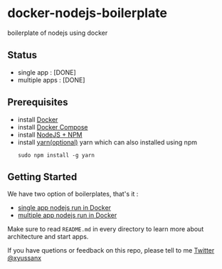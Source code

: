 # docker-nodejs-boilerplate
boilerplate of nodejs using docker

## Status
- single app : [DONE]
- multiple apps : [DONE]

## Prerequisites
- install [Docker](https://docs.docker.com/engine/installation/)
- install [Docker Compose](https://docs.docker.com/compose/install/)
- install [NodeJS + NPM](https://nodejs.org/en/download/)  
- install [yarn(optional)](https://yarnpkg.com/lang/en/docs/install/)
    yarn which can also installed using npm
    ```
    sudo npm install -g yarn
    ```

## Getting Started

We have two option of boilerplates, that's it :
- [single app nodejs run in Docker](https://github.com/yussan/docker-nodejs-boilerplate/tree/master/single-app)
- [multiple app nodejs run in Docker](https://github.com/yussan/docker-nodejs-boilerplate/tree/master/multiple-apps)

Make sure to read `README.md` in every directory to learn more about architecture and start apps.

If you have quetions or feedback on this repo, please tell to me [Twitter @xyussanx](https://twitter.com/xyussanx)
